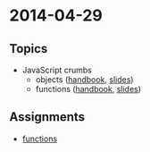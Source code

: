 # 2014-04-29

## Topics

* JavaScript crumbs
  - objects ([handbook](https://github.com/cvdlab/javascript-crumbs/blob/master/chapters/objects/Readme.md), [slides](http://176.9.1.153:9100/slidify?md=https://raw.github.com/cvdlab/javascript-crumbs-slides/master/chapters/objects/Readme.md))
  - functions ([handbook](https://github.com/cvdlab/javascript-crumbs/blob/master/chapters/functions/Readme.md), [slides](http://176.9.1.153:9100/slidify?md=https://raw.github.com/cvdlab/javascript-crumbs-slides/master/chapters/functions/Readme.md))

## Assignments

* [functions](https://github.com/cvdlab/javascript-crumbs-exercises/blob/master/chapters/functions/Readme.md)
